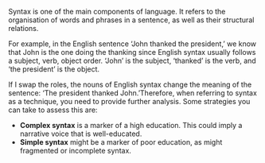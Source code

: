 Syntax is one of the main components of language. It refers to the organisation of words and phrases in a sentence, as well as their structural relations.

For example, in the English sentence ‘John thanked the president,’ we know that John is the one doing the thanking since English syntax usually follows a subject, verb, object order. ‘John’ is the subject, ‘thanked’ is the verb, and ‘the president’ is the object.

If I swap the roles, the nouns of English syntax change the meaning of the sentence: ‘The president thanked John.’Therefore, when referring to syntax as a technique, you need to provide further analysis. Some strategies you can take to assess this are:

-   **Complex syntax** is a marker of a high education. This could imply a narrative voice that is well-educated.
-   **Simple syntax** might be a marker of poor education, as might fragmented or incomplete syntax.